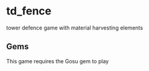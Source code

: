 # td_fence
tower defence game with material harvesting elements

## Gems
This game requires the Gosu gem to play
